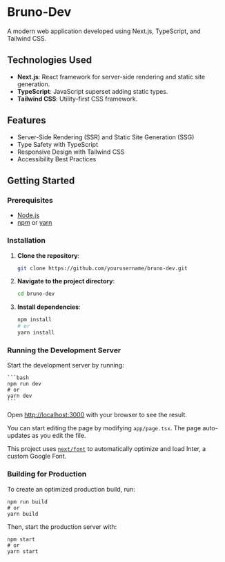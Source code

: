 # Bruno-Dev

A modern web application developed using Next.js, TypeScript, and Tailwind CSS.

## Technologies Used

- **Next.js**: React framework for server-side rendering and static site generation.
- **TypeScript**: JavaScript superset adding static types.
- **Tailwind CSS**: Utility-first CSS framework.

## Features

- Server-Side Rendering (SSR) and Static Site Generation (SSG)
- Type Safety with TypeScript
- Responsive Design with Tailwind CSS
- Accessibility Best Practices

## Getting Started

### Prerequisites

- [Node.js](https://nodejs.org/)
- [npm](https://www.npmjs.com/) or [yarn](https://yarnpkg.com/)

### Installation

1. **Clone the repository**:

    ```bash
    git clone https://github.com/yourusername/bruno-dev.git
    ```

2. **Navigate to the project directory**:

    ```bash
    cd bruno-dev
    ```

3. **Install dependencies**:

    ```bash
    npm install
    # or
    yarn install
    ```

### Running the Development Server

Start the development server by running:

    ```bash
    npm run dev
    # or
    yarn dev
    ```
    
Open [http://localhost:3000](http://localhost:3000) with your browser to see the result.

You can start editing the page by modifying `app/page.tsx`. The page auto-updates as you edit the file.

This project uses [`next/font`](https://nextjs.org/docs/basic-features/font-optimization) to automatically optimize and load Inter, a custom Google Font.

### Building for Production

To create an optimized production build, run:

    npm run build
    # or
    yarn build

Then, start the production server with:

    npm start
    # or
    yarn start